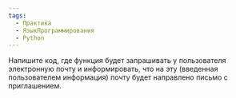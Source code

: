 ```yaml
---
tags:
  - Практика
  - ЯзыкПрограммирования
  - Python
---
```

Напишите код, где функция будет запрашивать у пользователя электронную почту и информировать, что на эту (введенная пользователем информация) почту будет направлено письмо с приглашением.

